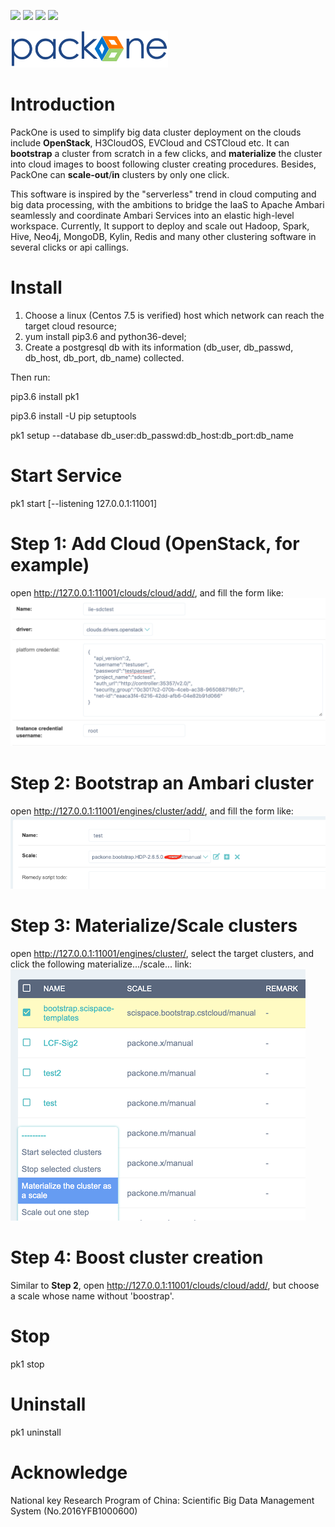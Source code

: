 ![](https://img.shields.io/pypi/l/pk1?color=green) ![](https://img.shields.io/pypi/v/pk1) ![](https://img.shields.io/pypi/dm/pk1) ![](https://img.shields.io/pypi/pyversions/pk1)

<img src="pk1/static/logo-large.png" width = "50%" />

# Introduction
PackOne is used to simplify big data cluster deployment on the clouds include **OpenStack**, H3CloudOS, EVCloud and CSTCloud etc. It can **bootstrap** a cluster from scratch in a few clicks, and **materialize** the cluster into cloud images to boost following cluster creating procedures. Besides, PackOne can **scale-out**/**in** clusters by only one click.

This software is inspired by the "serverless" trend in cloud computing and big data processing, with the ambitions to bridge the IaaS to Apache Ambari seamlessly and coordinate Ambari Services into an elastic high-level workspace. Currently, It support to deploy and scale out Hadoop, Spark, Hive, Neo4j, MongoDB, Kylin, Redis and many other clustering software in several clicks or api callings.

# Install
1. Choose a linux (Centos 7.5 is verified) host which network can reach the target cloud resource;
2. yum install pip3.6 and python36-devel;
3. Create a postgresql db with its information (db_user, db_passwd, db_host, db_port, db_name) collected.

Then run:

pip3.6 install pk1

pip3.6 install -U pip setuptools

pk1 setup --database db_user:db_passwd:db_host:db_port:db_name

# Start Service
pk1 start [--listening 127.0.0.1:11001]

# Step 1: Add Cloud (OpenStack, for example)
open http://127.0.0.1:11001/clouds/cloud/add/, and fill the form like:
<img src="pk1/static/intro-cloud.png"/>

# Step 2: Bootstrap an Ambari cluster
open http://127.0.0.1:11001/engines/cluster/add/, and fill the form like:
<img src="pk1/static/intro-bootstrap.png"/>

# Step 3: Materialize/Scale clusters
open http://127.0.0.1:11001/engines/cluster/, select the target clusters, and click the following materialize.../scale... link:
<img src="pk1/static/intro-materialize.png"/>

# Step 4: Boost cluster creation
Similar to **Step 2**, open http://127.0.0.1:11001/clouds/cloud/add/, but choose a scale whose name without 'boostrap'.

# Stop
pk1 stop

# Uninstall 
pk1 uninstall

# Acknowledge
National key Research Program of China: Scientific Big Data Management System (No.2016YFB1000600)
